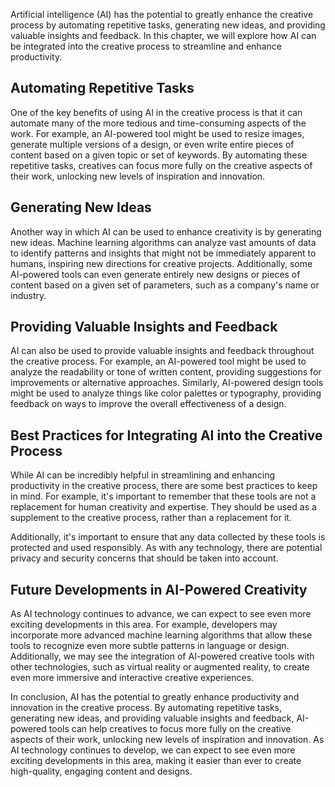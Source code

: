 
Artificial intelligence (AI) has the potential to greatly enhance the creative process by automating repetitive tasks, generating new ideas, and providing valuable insights and feedback. In this chapter, we will explore how AI can be integrated into the creative process to streamline and enhance productivity.

Automating Repetitive Tasks
---------------------------

One of the key benefits of using AI in the creative process is that it can automate many of the more tedious and time-consuming aspects of the work. For example, an AI-powered tool might be used to resize images, generate multiple versions of a design, or even write entire pieces of content based on a given topic or set of keywords. By automating these repetitive tasks, creatives can focus more fully on the creative aspects of their work, unlocking new levels of inspiration and innovation.

Generating New Ideas
--------------------

Another way in which AI can be used to enhance creativity is by generating new ideas. Machine learning algorithms can analyze vast amounts of data to identify patterns and insights that might not be immediately apparent to humans, inspiring new directions for creative projects. Additionally, some AI-powered tools can even generate entirely new designs or pieces of content based on a given set of parameters, such as a company's name or industry.

Providing Valuable Insights and Feedback
----------------------------------------

AI can also be used to provide valuable insights and feedback throughout the creative process. For example, an AI-powered tool might be used to analyze the readability or tone of written content, providing suggestions for improvements or alternative approaches. Similarly, AI-powered design tools might be used to analyze things like color palettes or typography, providing feedback on ways to improve the overall effectiveness of a design.

Best Practices for Integrating AI into the Creative Process
-----------------------------------------------------------

While AI can be incredibly helpful in streamlining and enhancing productivity in the creative process, there are some best practices to keep in mind. For example, it's important to remember that these tools are not a replacement for human creativity and expertise. They should be used as a supplement to the creative process, rather than a replacement for it.

Additionally, it's important to ensure that any data collected by these tools is protected and used responsibly. As with any technology, there are potential privacy and security concerns that should be taken into account.

Future Developments in AI-Powered Creativity
--------------------------------------------

As AI technology continues to advance, we can expect to see even more exciting developments in this area. For example, developers may incorporate more advanced machine learning algorithms that allow these tools to recognize even more subtle patterns in language or design. Additionally, we may see the integration of AI-powered creative tools with other technologies, such as virtual reality or augmented reality, to create even more immersive and interactive creative experiences.

In conclusion, AI has the potential to greatly enhance productivity and innovation in the creative process. By automating repetitive tasks, generating new ideas, and providing valuable insights and feedback, AI-powered tools can help creatives to focus more fully on the creative aspects of their work, unlocking new levels of inspiration and innovation. As AI technology continues to develop, we can expect to see even more exciting developments in this area, making it easier than ever to create high-quality, engaging content and designs.
